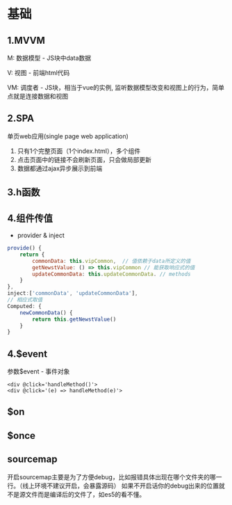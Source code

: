 # 基础
## 1.MVVM
  M: 数据模型 - JS块中data数据

  V: 视图 - 前端html代码

  VM: 调度者 - JS块，相当于vue的实例, 监听数据模型改变和视图上的行为，简单点就是连接数据和视图

## 2.SPA
  单页web应用(single page web application)
  1. 只有1个完整页面（1个index.html），多个组件
  2. 点击页面中的链接不会刷新页面，只会做局部更新
  3. 数据都通过ajax异步展示到前端

## 3.h函数

## 4.组件传值
- provider & inject
``` js
provide() {
	return {
		commonData: this.vipCommon,  // 值依赖于data所定义的值
		getNewstValue: () => this.vipCommon // 能获取响应式的值
		updateCommonData: this.updateCommonData. // methods
	}
},
inject:['commonData', 'updateCommonData'],
// 相应式取值
Computed: {
    newCommonData() {
        return this.getNewstValue()
	}
}
```

## 4.$event
参数$event - 事件对象
``` vuejs
<div @click='handleMethod()'>
<div @click='(e) => handleMethod(e)'>
```

## $on

## $once

## sourcemap
开启sourcemap主要是为了方便debug，比如报错具体出现在哪个文件夹的哪一行。（线上环境不建议开启，会暴露源码）
如果不开启话你的debug出来的位置就不是源文件而是编译后的文件了，如es5的看不懂。
